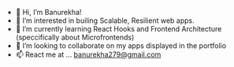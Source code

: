 - 👋 Hi, I’m Banurekha!
- 👀 I’m interested in builing Scalable, Resilient web apps.
- 🌱 I’m currently learning React Hooks and Frontend Architecture (speccifically about Microfrontends)
- 💞️ I’m looking to collaborate on my apps displayed in the portfolio
- 📫 React me at ... banurekha279@gmail.com

<!---
banurekhaMohan279/banurekhaMohan279 is a ✨ special ✨ repository because its `README.md` (this file) appears on your GitHub profile.
You can click the Preview link to take a look at your changes.
--->
